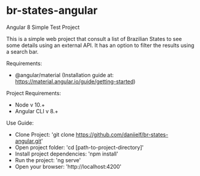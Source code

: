 # br-states-angular
Angular 8 Simple Test Project

This is a simple web project that consult a list of Brazilian States to see some details using an external API.
It has an option to filter the results using a search bar.

Requirements:
  - @angular/material (Installation guide at: https://material.angular.io/guide/getting-started)

Project Requirements:
 - Node v 10.+
 - Angular CLI v 8.+

 Use Guide:
 - Clone Project: 'git clone https://github.com/daniielf/br-states-angular.git'
 - Open project folder: 'cd [path-to-project-directory]'
 - Install project dependencies: 'npm install'
 - Run the project: 'ng serve'
 - Open your browser: 'http://localhost:4200'
